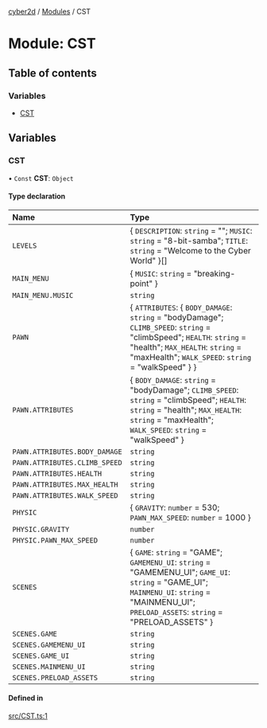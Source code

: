 [cyber2d](../README.md) / [Modules](../modules.md) / CST

# Module: CST

## Table of contents

### Variables

- [CST](CST.md#cst)

## Variables

### CST

• `Const` **CST**: `Object`

#### Type declaration

| Name | Type |
| :------ | :------ |
| `LEVELS` | { `DESCRIPTION`: `string` = ""; `MUSIC`: `string` = "8-bit-samba"; `TITLE`: `string` = "Welcome to the Cyber World" }[] |
| `MAIN_MENU` | { `MUSIC`: `string` = "breaking-point" } |
| `MAIN_MENU.MUSIC` | `string` |
| `PAWN` | { `ATTRIBUTES`: { `BODY_DAMAGE`: `string` = "bodyDamage"; `CLIMB_SPEED`: `string` = "climbSpeed"; `HEALTH`: `string` = "health"; `MAX_HEALTH`: `string` = "maxHealth"; `WALK_SPEED`: `string` = "walkSpeed" }  } |
| `PAWN.ATTRIBUTES` | { `BODY_DAMAGE`: `string` = "bodyDamage"; `CLIMB_SPEED`: `string` = "climbSpeed"; `HEALTH`: `string` = "health"; `MAX_HEALTH`: `string` = "maxHealth"; `WALK_SPEED`: `string` = "walkSpeed" } |
| `PAWN.ATTRIBUTES.BODY_DAMAGE` | `string` |
| `PAWN.ATTRIBUTES.CLIMB_SPEED` | `string` |
| `PAWN.ATTRIBUTES.HEALTH` | `string` |
| `PAWN.ATTRIBUTES.MAX_HEALTH` | `string` |
| `PAWN.ATTRIBUTES.WALK_SPEED` | `string` |
| `PHYSIC` | { `GRAVITY`: `number` = 530; `PAWN_MAX_SPEED`: `number` = 1000 } |
| `PHYSIC.GRAVITY` | `number` |
| `PHYSIC.PAWN_MAX_SPEED` | `number` |
| `SCENES` | { `GAME`: `string` = "GAME"; `GAMEMENU_UI`: `string` = "GAMEMENU\_UI"; `GAME_UI`: `string` = "GAME\_UI"; `MAINMENU_UI`: `string` = "MAINMENU\_UI"; `PRELOAD_ASSETS`: `string` = "PRELOAD\_ASSETS" } |
| `SCENES.GAME` | `string` |
| `SCENES.GAMEMENU_UI` | `string` |
| `SCENES.GAME_UI` | `string` |
| `SCENES.MAINMENU_UI` | `string` |
| `SCENES.PRELOAD_ASSETS` | `string` |

#### Defined in

[src/CST.ts:1](https://github.com/Pldu78/Cyber2D-1/blob/f2bef66/src/CST.ts#L1)
